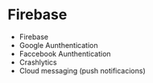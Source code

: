 # Firebase


- Firebase
- Google Aunthentication
- Faccebook Aunthentication
- Crashlytics 
- Cloud messaging (push notificacions)
